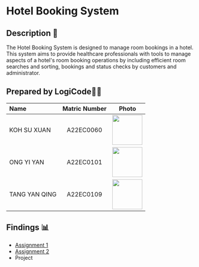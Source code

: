 # Hotel Booking System

## Description 📝

The Hotel Booking System is designed to manage room bookings in a hotel. This system aims to provide healthcare professionals with tools to manage aspects of a hotel's room booking operations by including efficient room searches and sorting, bookings and status checks by customers and administrator.

## Prepared by LogiCode🧑‍💻

| Name             | Matric Number | Photo                                                         |
| :---------------- | :-------------: | :------------------------------------------------------------: |
| KOH SU XUAN   | A22EC0060        | <img src="https://avatars.githubusercontent.com/u/128119778?v=4" width=80px, height=80px>     |
| ONG YI YAN       | A22EC0101        | <img src="https://avatars.githubusercontent.com/u/128159572?v=4" width=80px, height=80px>         |
| TANG YAN QING       | A22EC0109        | <img src="https://avatars.githubusercontent.com/u/128120717?v=4" width=80px, height=80px>         |


## Findings 📊

- [Assignment 1](https://github.com/jjn7702/SECJ2013-DSA/tree/main/Submission/sec02/LogiCode/Assignment1)
- [Assignment 2](https://github.com/jjn7702/SECJ2013-DSA/blob/main/Submission/sec02/LogiCode/Assignment2/assignment2.md)
- Project


